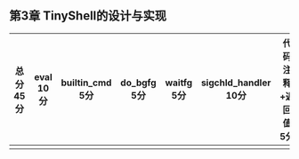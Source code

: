## 第3章 TinyShell的设计与实现

|总分45分|eval 10分|builtin_cmd 5分|do_bgfg 5分|waitfg 5分|sigchld_handler 10分|代码注释+返回值 5分|
|-|-|-|-|-|-|-|
| | | | | | | |

